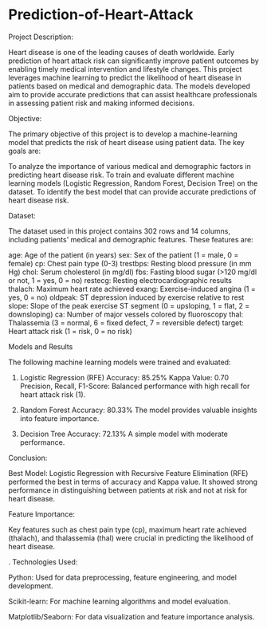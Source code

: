 # Prediction-of-Heart-Attack

Project Description:

Heart disease is one of the leading causes of death worldwide. Early prediction of heart attack risk can significantly improve patient outcomes by enabling timely medical intervention and lifestyle changes. This project leverages machine learning to predict the likelihood of heart disease in patients based on medical and demographic data. The models developed aim to provide accurate predictions that can assist healthcare professionals in assessing patient risk and making informed decisions.

Objective:

The primary objective of this project is to develop a machine-learning model that predicts the risk of heart disease using patient data. The key goals are:

To analyze the importance of various medical and demographic factors in predicting heart disease risk.
To train and evaluate different machine learning models (Logistic Regression, Random Forest, Decision Tree) on the dataset.
To identify the best model that can provide accurate predictions of heart disease risk.

Dataset:

The dataset used in this project contains 302 rows and 14 columns, including patients' medical and demographic features. These features are:

age: Age of the patient (in years)
sex: Sex of the patient (1 = male, 0 = female)
cp: Chest pain type (0-3)
trestbps: Resting blood pressure (in mm Hg)
chol: Serum cholesterol (in mg/dl)
fbs: Fasting blood sugar (>120 mg/dl or not, 1 = yes, 0 = no)
restecg: Resting electrocardiographic results
thalach: Maximum heart rate achieved
exang: Exercise-induced angina (1 = yes, 0 = no)
oldpeak: ST depression induced by exercise relative to rest
slope: Slope of the peak exercise ST segment (0 = upsloping, 1 = flat, 2 = downsloping)
ca: Number of major vessels colored by fluoroscopy
thal: Thalassemia (3 = normal, 6 = fixed defect, 7 = reversible defect)
target: Heart attack risk (1 = risk, 0 = no risk)


Models and Results


The following machine learning models were trained and evaluated:

1. Logistic Regression (RFE)
Accuracy: 85.25%
Kappa Value: 0.70
Precision, Recall, F1-Score: Balanced performance with high recall for heart attack risk (1).

3. Random Forest
Accuracy: 80.33%
The model provides valuable insights into feature importance.

5. Decision Tree
Accuracy: 72.13%
A simple model with moderate performance.

Conclusion:

Best Model: Logistic Regression with Recursive Feature Elimination (RFE) performed the best in terms of accuracy and Kappa value. It showed strong performance in distinguishing between patients at risk and not at risk for heart disease.

Feature Importance:

Key features such as chest pain type (cp), maximum heart rate achieved (thalach), and thalassemia (thal) were crucial in predicting the likelihood of heart disease.

.
Technologies Used:

Python: Used for data preprocessing, feature engineering, and model development.

Scikit-learn: For machine learning algorithms and model evaluation.

Matplotlib/Seaborn: For data visualization and feature importance analysis.
